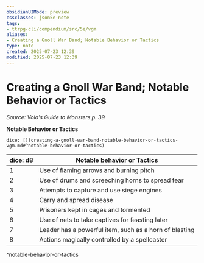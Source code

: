 ```yaml
---
obsidianUIMode: preview
cssclasses: json5e-note
tags:
- ttrpg-cli/compendium/src/5e/vgm
aliases:
- Creating a Gnoll War Band; Notable Behavior or Tactics
type: note
created: 2025-07-23 12:39
modified: 2025-07-23 12:39
---
```

# Creating a Gnoll War Band; Notable Behavior or Tactics
*Source: Volo's Guide to Monsters p. 39* 

**Notable Behavior or Tactics**

`dice: [](creating-a-gnoll-war-band-notable-behavior-or-tactics-vgm.md#^notable-behavior-or-tactics)`

| dice: d8 | Notable behavior or Tactics |
|----------|-----------------------------|
| 1 | Use of flaming arrows and burning pitch |
| 2 | Use of drums and screeching horns to spread fear |
| 3 | Attempts to capture and use siege engines |
| 4 | Carry and spread disease |
| 5 | Prisoners kept in cages and tormented |
| 6 | Use of nets to take captives for feasting later |
| 7 | Leader has a powerful item, such as a horn of blasting |
| 8 | Actions magically controlled by a spellcaster |
^notable-behavior-or-tactics